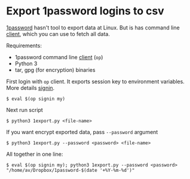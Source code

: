 # Export 1password logins to csv

[1password] hasn't tool to export data at Linux. 
But is has command line [client], which you can use to fetch all data.

Requirements:

-	1password command line [client]  (`op`)
-	Python 3
-	tar, gpg (for encryption) binaries

First login with `op` client. It exports session key to environment variables.
More details [signin](here).
	
	$ eval $(op signin my)

Next run script

	$ python3 1export.py <file-name>

If you want encrypt exported data, pass `--password` argument

	$ python3 1export.py --password <password> <file-name> 	

All together in one line:

	$ eval $(op signin my); python3 1export.py --password <password> "/home/av/Dropbox/1password-$(date '+%Y-%m-%d')"

[1password]: http://1password.com/
[client]: https://1password.com/downloads/command-line/
[signin]: https://support.1password.com/command-line-getting-started/#get-started-with-the-command-line-tool

